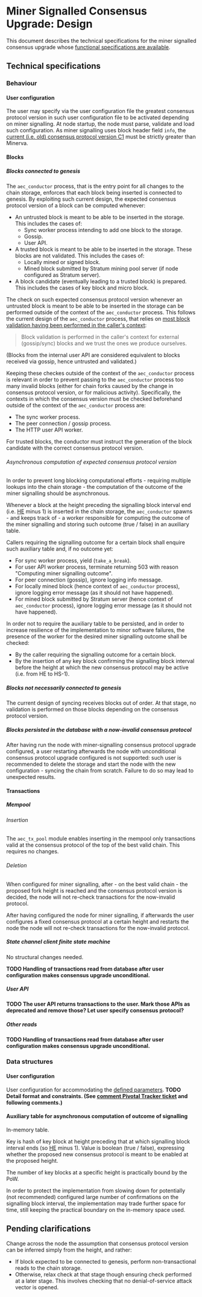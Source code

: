 # Miner Signalled Consensus Upgrade: Design

This document describes the technical specifications for the miner signalled consensus upgrade whose [functional specifications are available][fspecs].

[fspecs]: https://github.com/aeternity/protocol/blob/ae27b2a2b4b024590455e6d913501ac0cf1ed861/consensus/miner_signalled_consensus.md

## Technical specifications

### Behaviour

#### User configuration

The user may specify via the user configuration file the greatest consensus protocol version in such user configuration file to be activated depending on miner signalling.
At node startup, the node must parse, validate and load such configuration.
As miner signalling uses block header field `info`, the [current (i.e. old) consensus protocol version C1][fspecs] must be strictly greater than Minerva.

#### Blocks

##### Blocks connected to genesis

The `aec_conductor` process, that is the entry point for all changes to the chain storage, enforces that each block being inserted is connected to genesis.
By exploiting such current design, the expected consensus protocol version of a block can be computed whenever:
- An untrusted block is meant to be able to be inserted in the storage.
  This includes the cases of:
  - Sync worker process intending to add one block to the storage.
  - Gossip.
  - User API.
- A trusted block is meant to be able to be inserted in the storage.
  These blocks are not validated.
  This includes the cases of:
  - Locally mined or signed block.
  - Mined block submitted by Stratum mining pool server (if node configured as Stratum server).
- A block candidate (eventually leading to a trusted block) is prepared.
  This includes the cases of key block and micro block.

The check on such expected consensus protocol version
whenever an untrusted block is meant to be able to be inserted in the storage
can be performed outside of the context of the `aec_conductor` process.
This follows the current design of the `aec_conductor` process,
that relies on [most block validation having been performed in the caller's context](https://github.com/aeternity/aeternity/blob/d877a856648bd69cb1b473efa9c6149725d8d74c/apps/aecore/src/aec_conductor.erl#L1072-L1074):
> Block validation is performed in the caller's context for
> external (gossip/sync) blocks and we trust the ones we
> produce ourselves.

(Blocks from the internal user API are considered equivalent to blocks received via gossip, hence untrusted and validated.)

Keeping these checkes outside of the context of the `aec_conductor` process is relevant
in order to prevent passing to the `aec_conductor` process too many invalid blocks
(either for chain forks caused by the change in consensus protocol version, or for malicious activity).
Specifically, the contexts in which the consensus version must be checked beforehand outside of the context of the `aec_conductor` process are:
- The sync worker process.
- The peer connection / gossip process.
- The HTTP user API worker.

For trusted blocks, the conductor must instruct the generation of the block candidate with the correct consensus protocol version.

###### Asynchronous computation of expected consensus protocol version

In order to prevent long blocking computational efforts - requiring multiple lookups into the chain storage -
the computation of the outcome of the miner signalling should be asynchronous.

Whenever a block at the height preceding the signalling block interval end (i.e. [HE][fspecs] minus 1) is inserted in the chain storage,
the `aec_conductor` spawns - and keeps track of - a worker responsible for
computing the outcome of the miner signalling
and storing such outcome (true / false) in an auxiliary table.

Callers requiring the signalling outcome for a certain block
shall enquire such auxiliary table and, if no outcome yet:
- For sync worker process,
  yield (`take_a_break`).
- For user API worker process,
  terminate returning 503 with reason "Computing miner signalling outcome".
- For peer connection (gossip),
  ignore logging info message.
- For locally mined block (hence context of `aec_conductor` process),
  ignore logging error message (as it should not have happened).
- For mined block submitted by Stratum server (hence context of `aec_conductor` process),
  ignore logging error message (as it should not have happened).

In order not to require the auxiliary table to be persisted,
and in order to increase resilience of the implementation to minor software failures,
the presence of the worker for the desired miner signalling outcome shall be checked:
- By the caller requiring the signalling outcome for a certain block.
- By the insertion of any key block confirming the signalling block interval before the height at which the new consensus protocol may be active (i.e. from HE to HS-1).

##### Blocks not necessarily connected to genesis

The current design of syncing receives blocks out of order.
At that stage, no validation is performed on those blocks depending on the consensus protocol version.

##### Blocks persisted in the database with a now-invalid consensus protocol

After having run the node with miner-signalling consensus protocol upgrade configured,
a user restarting afterwards the node with unconditional consensus protocol upgrade configured
is not supported:
such user is recommended to delete the storage
and start the node with the new configuration - syncing the chain from scratch.
Failure to do so may lead to unexpected results.

#### Transactions

##### Mempool

###### Insertion

The `aec_tx_pool` module enables inserting in the mempool only transactions valid at the consensus protocol of the top of the best valid chain.
This requires no changes.

###### Deletion

When configured for miner signalling,
after - on the best valid chain - the proposed fork height is reached and the consensus protocol version is decided,
the node will not re-check transactions for the now-invalid protocol.

After having configured the node for miner signalling,
if afterwards the user configures a fixed consensus protocol at a certain height and restarts the node
the node will not re-check transactions for the now-invalid protocol.

##### State channel client finite state machine

No structural changes needed.

**TODO Handling of transactions read from database after user configuration makes consensus upgrade unconditional.**

##### User API

**TODO The user API returns transactions to the user. Mark those APIs as deprecated and remove those? Let user specify consensus protocol?**

##### Other reads

**TODO Handling of transactions read from database after user configuration makes consensus upgrade unconditional.**

### Data structures

#### User configuration

User configuration for accommodating the [defined parameters][fspecs].
**TODO Detail format and constraints. (See [comment Pivotal Tracker ticket](https://www.pivotaltracker.com/story/show/166642114/comments/205266011) and following comments.)**

#### Auxiliary table for asynchronous computation of outcome of signalling

In-memory table.

Key is hash of key block at height preceding that at which signalling block interval ends (so [HE][fspecs] minus 1).
Value is boolean (true / false), expressing whether the proposed new consensus protocol is meant to be enabled at the proposed height.

The number of key blocks at a specific height is practically bound by the PoW.

In order to protect the implementation from slowing down for potentially (not recommended) configured large number of confirmations on the signalling block interval,
the implementation may trade further space for time,
still keeping the practical boundary on the in-memory space used.

## Pending clarifications

Change across the node the assumption that consensus protocol version can be inferred simply from the height, and rather:
- If block expected to be connected to genesis, perform non-transactional reads to the chain storage.
- Otherwise, relax check at that stage though ensuring check performed at a later stage.
  This involves checking that no denial-of-service attack vector is opened.
